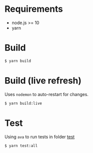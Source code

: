 # Requirements

- node.js >= 10
- yarn

# Build

```sh
$ yarn build
```

# Build (live refresh)

Uses `nodemon` to auto-restart for changes.

```sh
$ yarn build:live
```

# Test

Using `ava` to run tests in folder [test](./test)

```sh
$ yarn test:all
```
